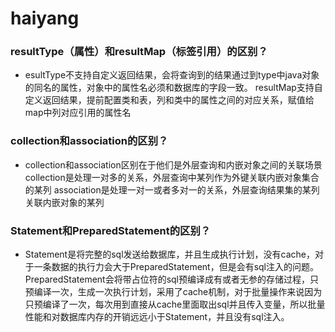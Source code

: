 # haiyang

### resultType（属性）和resultMap（标签引用）的区别？
* esultType不支持自定义返回结果，会将查询到的结果通过到type中java对象的同名的属性，对象中的属性名必须和数据库的字段一致。
  resultMap支持自定义返回结果，提前配置类和表，列和类中的属性之间的对应关系，赋值给map中列对应引用的属性名
### collection和association的区别？
* collection和association区别在于他们是外层查询和内嵌对象之间的关联场景
  collection是处理一对多的关系，外层查询中某列作为外键关联内嵌对象集合的某列
  association是处理一对一或者多对一的关系，外层查询结果集的某列关联内嵌对象的某列
### Statement和PreparedStatement的区别？
* Statement是将完整的sql发送给数据库，并且生成执行计划，没有cache，对于一条数据的执行力会大于PreparedStatement，但是会有sql注入的问题。
 PreparedStatement会将带占位符的sql预编译成有或者无参的存储过程，只预编译一次，生成一次执行计划，采用了cache机制，对于批量操作来说因为只预编译了一次，每次用到直接从cache里面取出sql并且传入变量，所以批量性能和对数据库内存的开销远远小于Statement，并且没有sql注入。